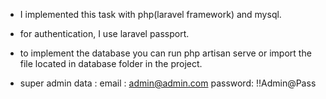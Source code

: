 - I implemented this task with php(laravel framework) and mysql.

- for authentication, I use laravel passport.

- to implement the database you can run php artisan serve or import the file located in database folder in the project.

- super admin data :
email : admin@admin.com
password: !!Admin@Pass
